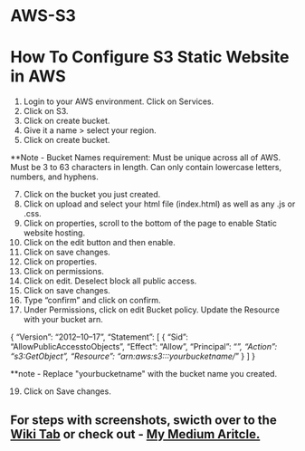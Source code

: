 # AWS-S3
# How To Configure S3 Static Website in AWS​

1. Login to your AWS environment. Click on Services.
2. Click on S3.
3. Click on create bucket.
4. Give it a name > select your region.
5. Click on create bucket.
   
**Note - Bucket Names requirement: Must be unique across all of AWS. Must be 3 to 63 characters in length. Can only contain lowercase letters, numbers, and hyphens.

7. Click on the bucket you just created.
8. Click on upload and select your html file (index.html) as well as any .js or .css.
9. Click on properties, scroll to the bottom of the page to enable Static website hosting.
10. Click on the edit button and then enable.
11. Click on save changes.
12. Click on properties.
13. Click on permissions.
14. Click on edit. Deselect block all public access.
15. Click on save changes.
16. Type “confirm” and click on confirm.
17. Under Permissions, click on edit Bucket policy. Update the Resource with your bucket arn.
    
{
“Version”: “2012–10–17”,
“Statement”: [
{
“Sid”: “AllowPublicAccesstoObjects”,
“Effect”: “Allow”,
“Principal”: “*”,
“Action”: “s3:GetObject”,
“Resource”: “arn:aws:s3:::yourbucketname/*”
}
]
}

**note - Replace "yourbucketname" with the bucket name you created.

19. Click on Save changes.

## For steps with screenshots, swicth over to the [Wiki Tab](https://github.com/rkhadka99/Hosting-a-Static-Site-in-AWS-S3/wiki#how-to-configure-s3-static-website-in-aws) or check out - [My Medium Aritcle.](https://medium.com/@ranjitkhadka99/how-to-configure-s3-static-website-in-aws-93deb2f426d7)


